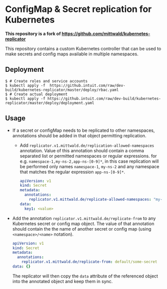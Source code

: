 # ConfigMap & Secret replication for Kubernetes

**This repository is a fork of https://github.com/mittwald/kubernetes-replicator**

This repository contains a custom Kubernetes controller that can be used to make
secrets and config maps available in multiple namespaces.

## Deployment

```shellsession
$ # Create roles and service accounts
$ kubectl apply -f  https://github.intuit.com/raw/dev-build/kubernetes-replicator/master/deploy/rbac.yaml
$ # Create actual deployment
$ kubectl apply -f https://github.intuit.com/raw/dev-build/kubernetes-replicator/master/deploy/deployment.yaml
```

## Usage

- If a secret or configMap needs to be replicated to other namespaces, annotations should be added in that object permitting replication.
  - Add `replicator.v1.mittwald.de/replication-allowed-namespaces` annotation. Value of this annotation should contain a comma separated list or permitted namespaces or regular expressions. for e.g. `namespace-1,my-ns-2,app-ns-[0-9]*`, in this case replication will be performed only names `namespace-1`, `my-ns-2` and any namespace that matches the regular expression `app-ns-[0-9]*`.

    ```yaml
    apiVersion: v1
    kind: Secret
    metadata:
      annotations:
        replicator.v1.mittwald.de/replicate-allowed-namespaces: "my-ns-1,namespace-[0-9]*"
    data:
      key1: <value>
    ```

- Add the annotation `replicator.v1.mittwald.de/replicate-from` to any Kubernetes secret or config map object. The value of that annotation should contain the the name of another secret or config map (using `<namespace>/<name>` notation).

  ```yaml
  apiVersion: v1
  kind: Secret
  metadata:
    annotations:
      replicator.v1.mittwald.de/replicate-from: default/some-secret
  data: {}
  ```

  The replicator will then copy the `data` attribute of the referenced object into the annotated object and keep them in sync.   
